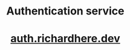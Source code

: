 <h1 align=center>Authentication service</h1>
<h1 align=center><a href="https://richardhere.dev/" rel="nofollow">auth.richardhere.dev</a></h1>
<br>